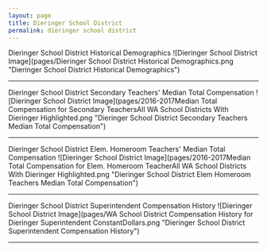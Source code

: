 ```yaml
---
layout: page
title: Dieringer School District
permalink: dieringer school district
---
```



Dieringer School District Historical Demographics
![Dieringer School District Image](pages/Dieringer School District Historical Demographics.png "Dieringer School District Historical Demographics")

___

Dieringer School District Secondary Teachers' Median Total Compensation
![Dieringer School District Image](pages/2016-2017Median Total Compensation for Secondary TeachersAll WA School Districts With Dieringer Highlighted.png "Dieringer School District Secondary Teachers Median Total Compensation")

___

Dieringer School District Elem. Homeroom Teachers' Median Total Compensation
![Dieringer School District Image](pages/2016-2017Median Total Compensation for Elem. Homeroom TeacherAll WA School Districts With Dieringer Highlighted.png "Dieringer School District Elem Homeroom Teachers Median Total Compensation")

___

Dieringer School District Superintendent Compensation History
![Dieringer School District Image](pages/WA School District Compensation History for Dieringer Superintendent ConstantDollars.png "Dieringer School District Superintendent Compensation History")

___

